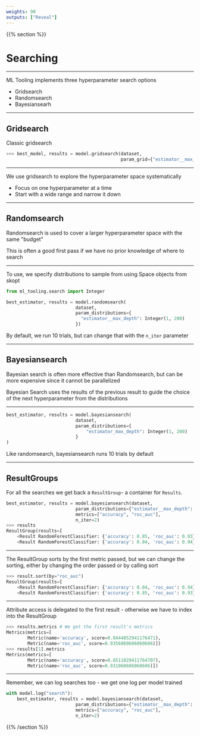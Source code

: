 ```yaml
---
weights: 90
outputs: ["Reveal"]
---
```


{{% section %}}

# Searching

---

ML Tooling implements three hyperparameter search options

- Gridsearch
- Randomsearch
- Bayesiansearh

---

## Gridsearch

Classic gridsearch

```python
>>> best_model, results = model.gridsearch(dataset, 
                                           param_grid={"estimator__max_depth": [1, 2, 4, 8, 16, 32, 64]})
```

---

We use gridsearch to explore the hyperparameter space systematically

- Focus on one hyperparameter at a time
- Start with a wide range and narrow it down

---

## Randomsearch

Randomsearch is used to cover a larger hyperparameter space with the same "budget"

This is often a good first pass if we have no prior knowledge of where to search

---

To use, we specify distributions to sample from using Space objects from skopt

```python
from ml_tooling.search import Integer

best_estimator, results = model.randomsearch(
                          dataset,
                          param_distributions={
                            "estimator__max_depth": Integer(1, 200)
                          })
```

By default, we run 10 trials, but can change that with the `n_iter` parameter

---

## Bayesiansearch

Bayesian search is often more effective than Randomsearch, but can be more expensive since it cannot be parallelized

Bayesian Search uses the results of the previous result to guide the choice of the next hyperparameter from the distributions

---

```python
best_estimator, results = model.bayesiansearch(
                          dataset,
                          param_distributions={
                              "estimator_max_depth": Integer(1, 200)
                          }
)
```

Like randomsearch, bayesiansearch runs 10 trials by default


---

## ResultGroups

For all the searches we get back a `ResultGroup`- a container for `Results`.



```python
best_estimator, results = model.bayesiansearch(dataset,
                          param_distributions={"estimator__max_depth": Integer(1, 200)},
                          metrics=["accuracy", "roc_auc"],
                          n_iter=2)
>>> results
ResultGroup(results=[
    <Result RandomForestClassifier: {'accuracy': 0.85, 'roc_auc': 0.93}>,
    <Result RandomForestClassifier: {'accuracy': 0.84, 'roc_auc': 0.94}>])
```

---

The ResultGroup sorts by the first metric passed, but we can change the sorting, either by changing the order passed
or by calling sort

```python
>>> result.sort(by="roc_auc")
ResultGroup(results=[
    <Result RandomForestClassifier: {'accuracy': 0.84, 'roc_auc': 0.94}>,
    <Result RandomForestClassifier: {'accuracy': 0.85, 'roc_auc': 0.93}>])
```

---

Attribute access is delegated to the first result - otherwise we have to index into the ResultGroup

```python
>>> results.metrics # We get the first result's metrics
Metrics(metrics=[
        Metric(name='accuracy', score=0.8444852941176471),
        Metric(name='roc_auc', score=0.9356060606060606)])
>>> results[1].metrics
Metrics(metrics=[
        Metric(name='accuracy', score=0.8511029411764707),
        Metric(name='roc_auc', score=0.931060606060606)])
```

---

Remember, we can log searches too - we get one log per model trained

```python
with model.log("search"):
    best_estimator, results = model.bayesiansearch(dataset,
                          param_distributions={"estimator__max_depth": Integer(1, 200)},
                          metrics=["accuracy", "roc_auc"],
                          n_iter=2)
```

{{% /section %}}